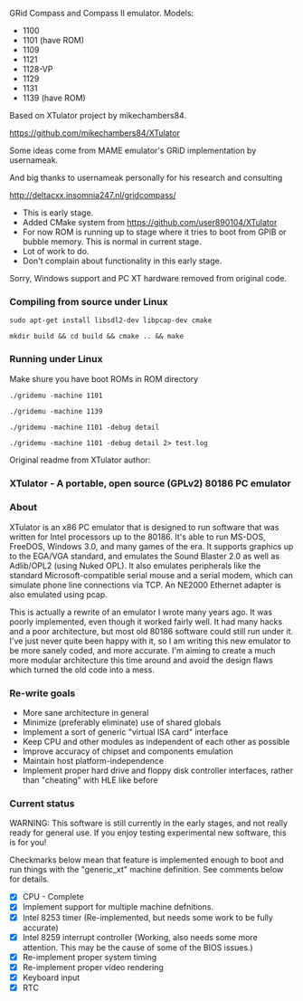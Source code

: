GRid Compass and Compass II emulator.
Models:

* 1100
* 1101 (have ROM)
* 1109
* 1121
* 1128-VP
* 1129
* 1131
* 1139 (have ROM)

Based on XTulator project by mikechambers84.

https://github.com/mikechambers84/XTulator

Some ideas come from MAME emulator's GRiD implementation by usernameak.

And big thanks to usernameak personally for his research and consulting

http://deltacxx.insomnia247.nl/gridcompass/

* This is early stage.
* Added CMake system from https://github.com/user890104/XTulator
* For now ROM is running up to stage where it tries to boot from GPIB or bubble memory. This is normal in current stage.
* Lot of work to do.
* Don't complain about functionality in this early stage.


Sorry, Windows support and PC XT hardware removed from original code.

### Compiling from source under Linux
`sudo apt-get install libsdl2-dev libpcap-dev cmake`

`mkdir build && cd build && cmake .. && make`

### Running under Linux
Make shure you have boot ROMs in ROM directory

`./gridemu -machine 1101`

`./gridemu -machine 1139`

`./gridemu -machine 1101 -debug detail`

`./gridemu -machine 1101 -debug detail 2> test.log`


Original readme from XTulator author:

### XTulator - A portable, open source (GPLv2) 80186 PC emulator

### About

XTulator is an x86 PC emulator that is designed to run software that was written for Intel processors up to the 80186. It's able to run MS-DOS, FreeDOS, Windows 3.0, and many games of the era. It supports graphics up to the EGA/VGA standard, and emulates the Sound Blaster 2.0 as well as Adlib/OPL2 (using Nuked OPL). It also emulates peripherals like the standard Microsoft-compatible serial mouse and a serial modem, which can simulate phone line connections via TCP. An NE2000 Ethernet adapter is also emulated using pcap.

This is actually a rewrite of an emulator I wrote many years ago. It was poorly implemented, even though it worked fairly well. It had many hacks and a poor architecture, but most old 80186 software could still run under it. I've just never quite been happy with it, so I am writing this new emulator to be more sanely coded, and more accurate. I'm aiming to create a much more modular architecture this time around and avoid the design flaws which turned the old code into a mess.

### Re-write goals

- More sane architecture in general
- Minimize (preferably eliminate) use of shared globals
- Implement a sort of generic "virtual ISA card" interface
- Keep CPU and other modules as independent of each other as possible
- Improve accuracy of chipset and components emulation
- Maintain host platform-independence
- Implement proper hard drive and floppy disk controller interfaces, rather than "cheating" with HLE like before

### Current status

WARNING: This software is still currently in the early stages, and not really ready for general use. If you enjoy testing experimental new software, this is for you!

Checkmarks below mean that feature is implemented enough to boot and run things with the "generic_xt" machine definition. See comments below for details.

- [x] CPU - Complete
- [x] Implement support for multiple machine defnitions.
- [x] Intel 8253 timer (Re-implemented, but needs some work to be fully accurate)
- [x] Intel 8259 interrupt controller (Working, also needs some more attention. This may be the cause of some of the BIOS issues.)
- [x] Re-implement proper system timing
- [x] Re-implement proper video rendering
- [x] Keyboard input
- [x] RTC

